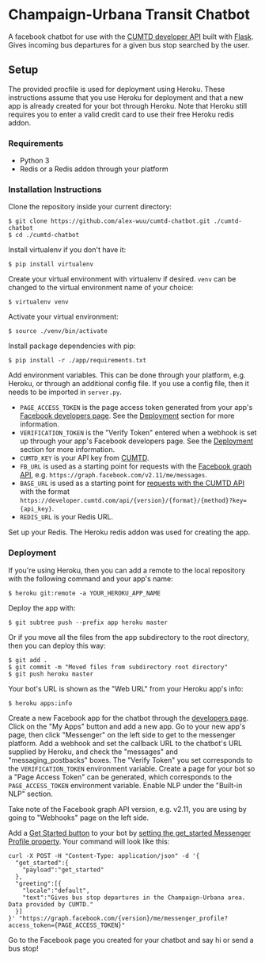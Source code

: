 # Champaign-Urbana Transit Chatbot

A facebook chatbot for use with the [CUMTD developer API](https://developer.cumtd.com/) built with [Flask](https://github.com/pallets/flask). Gives incoming bus departures for a given bus stop searched by the user.

## Setup
The provided procfile is used for deployment using Heroku. These instructions assume that you use Heroku for deployment and that a new app is already created for your bot through Heroku. Note that Heroku still requires you to enter a valid credit card to use their free Heroku redis addon.

### Requirements
- Python 3
- Redis or a Redis addon through your platform

### Installation Instructions
Clone the repository inside your current directory:
```
$ git clone https://github.com/alex-wuu/cumtd-chatbot.git ./cumtd-chatbot
$ cd ./cumtd-chatbot
```

Install virtualenv if you don't have it:
```
$ pip install virtualenv
```

Create your virtual environment with virtualenv if desired. `venv` can be changed to the virtual environment name of your choice:
```
$ virtualenv venv
```

Activate your virtual environment:
```
$ source ./venv/bin/activate
```

Install package dependencies with pip:
```
$ pip install -r ./app/requirements.txt
```

Add environment variables. This can be done through your platform, e.g. Heroku, or through an additional config file. If you use a config file, then it needs to be imported in `server.py`.
- ```PAGE_ACCESS_TOKEN``` is the page access token generated from your app's [Facebook developers page](https://developers.facebook.com/). See the [Deployment](#deployment) section for more information.
- ```VERIFICATION_TOKEN``` is the "Verify Token" entered when a webhook is set up through your app's Facebook developers page. See the [Deployment](#deployment) section for more information.
- ```CUMTD_KEY``` is your API key from [CUMTD](https://developer.cumtd.com/).
- ```FB_URL``` is used as a starting point for requests with the [Facebook graph API](https://developers.facebook.com/docs/messenger-platform/send-messages/), e.g. ```https://graph.facebook.com/v2.11/me/messages```.
- ```BASE_URL``` is used as a starting point for [requests with the CUMTD API](https://developer.cumtd.com/documentation/v2.2/requests/) with the format ```https://developer.cumtd.com/api/{version}/{format}/{method}?key={api_key}```.
- ```REDIS_URL``` is your Redis URL.

Set up your Redis. The Heroku redis addon was used for creating the app.

### Deployment
If you're using Heroku, then you can add a remote to the local repository with the following command and your app's name:
```
$ heroku git:remote -a YOUR_HEROKU_APP_NAME
```

Deploy the app with:
```
$ git subtree push --prefix app heroku master
```

Or if you move all the files from the app subdirectory to the root directory, then you can deploy this way:
```
$ git add .
$ git commit -m "Moved files from subdirectory root directory"
$ git push heroku master
```

Your bot's URL is shown as the "Web URL" from your Heroku app's info:
```
$ heroku apps:info
```

Create a new Facebook app for the chatbot through the [developers page](https://developers.facebook.com/). Click on the "My Apps" button and add a new app. Go to your new app's page, then click "Messenger" on the left side to get to the messenger platform. Add a webhook and set the callback URL to the chatbot's URL supplied by Heroku, and check the "messages" and "messaging_postbacks" boxes. The "Verify Token" you set corresponds to the ```VERIFICATION_TOKEN``` environment variable. Create a page for your bot so a "Page Access Token" can be generated, which corresponds to the ```PAGE_ACCESS_TOKEN``` environment variable. Enable NLP under the "Built-in NLP" section.

Take note of the Facebook graph API version, e.g. v2.11, you are using by going to "Webhooks" page on the left side.

Add a [Get Started button](https://developers.facebook.com/docs/messenger-platform/reference/messenger-profile-api/get-started-button) to your bot by [setting the get_started Messenger Profile property](https://developers.facebook.com/docs/messenger-platform/reference/messenger-profile-api#post). Your command will look like this:
```
curl -X POST -H "Content-Type: application/json" -d '{
  "get_started":{
    "payload":"get_started"
  },
  "greeting":[{
    "locale":"default",
    "text":"Gives bus stop departures in the Champaign-Urbana area. Data provided by CUMTD."
  }]
}' "https://graph.facebook.com/{version}/me/messenger_profile?access_token={PAGE_ACCESS_TOKEN}"
```

Go to the Facebook page you created for your chatbot and say hi or send a bus stop!
